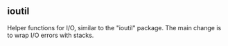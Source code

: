 ## ioutil

Helper functions for I/O, similar to the "ioutil" package.  The main
change is to wrap I/O errors with stacks.
